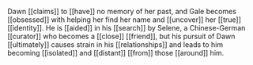 Dawn [[claims]] to [[have]] no memory of her past, and Gale becomes [[obsessed]] with helping her find her name and [[uncover]] her [[true]] [[identity]]. He is [[aided]] in his [[search]] by Selene, a Chinese-German [[curator]] who becomes a [[close]] [[friend]], but his pursuit of Dawn [[ultimately]] causes strain in his [[relationships]] and leads to him becoming [[isolated]] and [[distant]] [[from]] those [[around]] him.
